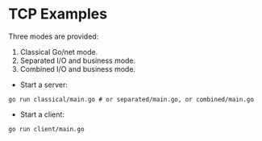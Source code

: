 # TCP Examples

Three modes are provided:

1. Classical Go/net mode.
2. Separated I/O and business mode.
3. Combined I/O and business mode.

* Start a server:

```shell
go run classical/main.go # or separated/main.go, or combined/main.go
```

* Start a client:

```shell
go run client/main.go 
```
